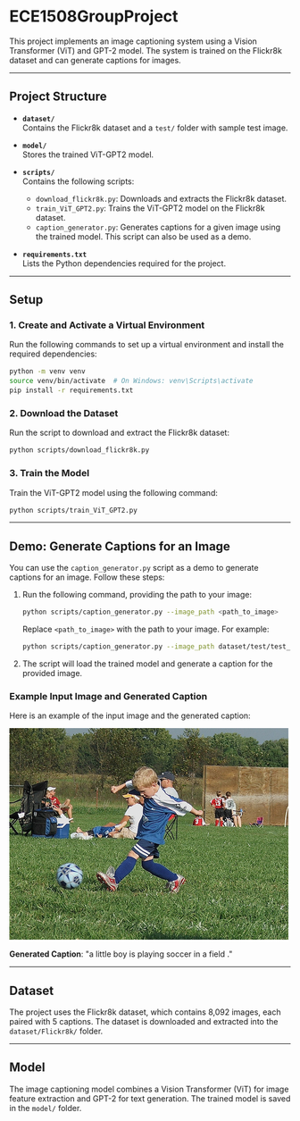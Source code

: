 # ECE1508GroupProject

This project implements an image captioning system using a Vision Transformer (ViT) and GPT-2 model. The system is trained on the Flickr8k dataset and can generate captions for images.

---

## Project Structure

- **`dataset/`**  
  Contains the Flickr8k dataset and a `test/` folder with sample test image.

- **`model/`**  
  Stores the trained ViT-GPT2 model.

- **`scripts/`**  
  Contains the following scripts:

  - `download_flickr8k.py`: Downloads and extracts the Flickr8k dataset.
  - `train_ViT_GPT2.py`: Trains the ViT-GPT2 model on the Flickr8k dataset.
  - `caption_generator.py`: Generates captions for a given image using the trained model. This script can also be used as a demo.

- **`requirements.txt`**  
  Lists the Python dependencies required for the project.

---

## Setup

### 1. Create and Activate a Virtual Environment

Run the following commands to set up a virtual environment and install the required dependencies:

```bash
python -m venv venv
source venv/bin/activate  # On Windows: venv\Scripts\activate
pip install -r requirements.txt
```

### 2. Download the Dataset

Run the script to download and extract the Flickr8k dataset:

```bash
python scripts/download_flickr8k.py
```

### 3. Train the Model

Train the ViT-GPT2 model using the following command:

```bash
python scripts/train_ViT_GPT2.py
```

---

## Demo: Generate Captions for an Image

You can use the `caption_generator.py` script as a demo to generate captions for an image. Follow these steps:

1. Run the following command, providing the path to your image:

   ```bash
   python scripts/caption_generator.py --image_path <path_to_image>
   ```

   Replace `<path_to_image>` with the path to your image. For example:

   ```bash
   python scripts/caption_generator.py --image_path dataset/test/test_image.jpg
   ```

2. The script will load the trained model and generate a caption for the provided image.

### Example Input Image and Generated Caption

Here is an example of the input image and the generated caption:

![Test Image](dataset/test/test_image.jpg "Test Image")

**Generated Caption**: "a little boy is playing soccer in a field ."

---

## Dataset

The project uses the Flickr8k dataset, which contains 8,092 images, each paired with 5 captions. The dataset is downloaded and extracted into the `dataset/Flickr8k/` folder.

---

## Model

The image captioning model combines a Vision Transformer (ViT) for image feature extraction and GPT-2 for text generation. The trained model is saved in the `model/` folder.
